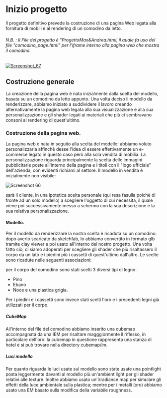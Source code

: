 # Inizio progetto
Il progetto definitivo prevede la costruzione di una pagina Web legata alla fornitura di mobili e al rendering di un comodino da letto.
###### N.B. : Il File del progetto è "ProgettoMax&Andrea.html, il quale fa uso del file "comodino_page.html" per l'iframe interno alla pagina web che mostra il comodino.

<a href="https://ibb.co/njUpco"><img src="https://image.ibb.co/hEQ6OT/Screenshot_67.png" alt="Screenshot_67" border="0"></a>

## Costruzione generale
La creazione della pagina web è nata  inizialmente dalla scelta del modello, basata su un comodino da letto appunto. Una volta deciso il modello da renderizzare, abbiamo iniziato a suddividere il lavoro creando alternativamente la pagina web legata alla sua visualizzazione e alla sua personalizzazione e gli shader legati ai materiali che più ci sembravano consoni al rendering di quest'ultimo.

### Costruzione della pagina web.
La pagina web è nata in seguito alla scelta del modello: abbiamo voluto personalizzarla affinchè desse l'idea di essere effettivamente un e-commerce legato in questo caso però alla sola vendita di mobilia. La personalizzazione riguarda principalmente la scelta delle immagini pubblicitarie poste all'interno della pagina e i titoli con il "logo ufficiale" dell'azienda, con evidenti richiami al settore.
Il modello in vendita è inizialmente non visibile:

<img src="https://image.ibb.co/g0MfiT/Screenshot_66.png" alt="Screenshot 66" border="0" />

sarà il cliente, in una ipotetica scelta personale (qui resa fasulla poichè di fronte ad un solo modello) a scegliere l'oggetto di cui necessita, il quale viene poi successivamente messo a schermo con la sua descrizione e la sua relativa personalizzazione.

#### Modello.
Per il modello da renderizzare la nostra scelta è ricaduta su un comodino: dopo averlo scaricato da sketchfab, lo abbiamo convertito in formato glb tramite clay viewer e poi usato all'interno del nostro progetto. Una volta fatto ciò, ci siamo adoperati per scegliere gli shader che più risaltassero il corpo da un lato e i piedini più i cassetti di quest'ultimo dall'altro. Le scelte sono ricadute nelle seguenti associazioni: 

per il corpo del comodino sono stati scelti 3 diversi tipi di legno:
- Pino
- Ebano
- Noce
e una plastica grigia.

Per i piedini e i cassetti sono invece stati scelti  l'oro e i precedenti legni già utilizzati per il corpo.

##### CubeMap
All'interno del file del comodino abbiamo inserito una cubemap accompagnata da una IEM per risaltare magggiormente il riflesso, in particolare dell'oro: la cubemap in questione rappresenta una stanza di hotel e si può trovare nella directory cubemap/im.

##### Luci modello
Per quanto riguarda le luci usate sul modello sono state usate una pointlight posta leggermente davanti al modello più un'ambient light per gli shader relativi alle texture. Inoltre abbiamo usato un'irradiance map per simulare gli effetti della luce ambientale sulla plastica; mentre per i metalli (oro) abbiamo usato una EM basato sulla modifica della variabile roughness.
